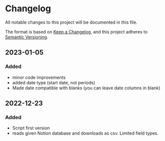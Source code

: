 # Changelog

All notable changes to this project will be documented in this file.

The format is based on [Keep a Changelog](https://keepachangelog.com/en/1.0.0/),
and this project adheres to [Semantic Versioning](https://semver.org/spec/v2.0.0.html).
## 2023-01-05

### Added
- minor code improvements
- added date type (start date, not periods)
- Made date compatible with blanks (you can leave date columns in blank)

## 2022-12-23

### Added 

- Script first version
- reads given Notion database and downloads as csv. Limited field types.

